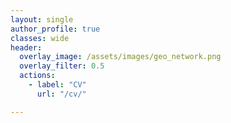 ```yaml
---
layout: single
author_profile: true
classes: wide
header:
  overlay_image: /assets/images/geo_network.png
  overlay_filter: 0.5
  actions:
    - label: "CV"
      url: "/cv/"

---
```

<object data="../assets/pdfs/Sternberg - 2025 CV.pdf" width="1000" height="1000" type='application/pdf'></object>
